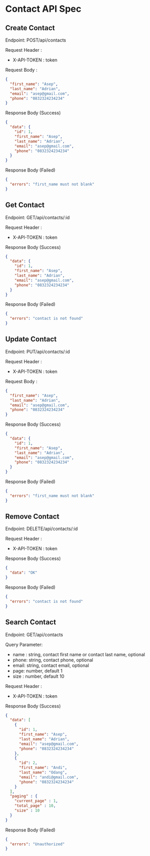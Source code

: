 # Contact API Spec

## Create Contact

Endpoint: POST/api/contacts

Request Header :

- X-API-TOKEN : token

Request Body :

```json
{
  "first_name": "Asep",
  "last_name": "Adrian",
  "email": "asep@gmail.com",
  "phone": "0832324234234"
}
```

Response Body (Success)

```json
{
  "data": {
    "id": 1,
    "first_name": "Asep",
    "last_name": "Adrian",
    "email": "asep@gmail.com",
    "phone": "0832324234234"
  }
}
```

Response Body (Failed)

```json
{
  "errors": "first_name must not blank"
}
```

## Get Contact

Endpoint: GET/api/contacts/:id

Request Header :

- X-API-TOKEN : token

Response Body (Success)

```json
{
  "data": {
    "id": 1,
    "first_name": "Asep",
    "last_name": "Adrian",
    "email": "asep@gmail.com",
    "phone": "0832324234234"
  }
}
```

Response Body (Failed)

```json
{
  "errors": "contact is not found"
}
```

## Update Contact

Endpoint: PUT/api/contacts/:id

Request Header :

- X-API-TOKEN : token

Request Body :

```json
{
  "first_name": "Asep",
  "last_name": "Adrian",
  "email": "asep@gmail.com",
  "phone": "0832324234234"
}
```

Response Body (Success)

```json
{
  "data": {
    "id": 1,
    "first_name": "Asep",
    "last_name": "Adrian",
    "email": "asep@gmail.com",
    "phone": "0832324234234"
  }
}
```

Response Body (Failed)

```json
{
  "errors": "first_name must not blank"
}
```

## Remove Contact

Endpoint: DELETE/api/contacts/:id

Request Header :

- X-API-TOKEN : token

Response Body (Success)

```json
{
  "data": "OK"
}
```

Response Body (Failed)

```json
{
  "errors": "contact is not found"
}
```

## Search Contact

Endpoint: GET/api/contacts

Query Parameter:

- name : string, contact first name or contact last name, optional
- phone: string, contact phone, optional
- email: string, contact email, optional
- page: number, default 1
- size : number, default 10

Request Header :

- X-API-TOKEN : token

Response Body (Success)

```json
{
  "data": [
    {
      "id": 1,
      "first_name": "Asep",
      "last_name": "Adrian",
      "email": "asep@gmail.com",
      "phone": "0832324234234"
    },
    {
      "id": 2,
      "first_name": "Andi",
      "last_name": "Odang",
      "email": "andi@gmail.com",
      "phone": "0832324234234"
    }
  ],
  "paging" : {
    "current_page" : 1,
    "total_page" : 10,
    "size" : 10
  }
}
```

Response Body (Failed)

```json
{
  "errors": "Unauthorized"
}
```
